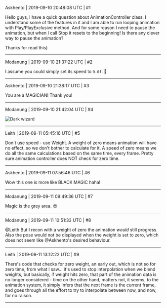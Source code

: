 Askhento | 2019-09-10 20:48:08 UTC | #1

Hello guys, I have a quick question about AnimationController class. I understand some of the features in it and I am able to run looping animation with Play/PlayExclusive method. And for some reason I need to pause the animation, but when I call Stop it resets to the beginning!  Is there any clever way to pause the animation?

Thanks for read this)

-------------------------

Modanung | 2019-09-10 21:37:22 UTC | #2

I assume you could simply set its speed to `0.0f`. :thinking:

-------------------------

Askhento | 2019-09-10 21:38:17 UTC | #3

You are a MAGICIAN! 
Thank you!

-------------------------

Modanung | 2019-09-10 21:42:04 UTC | #4

 ![Dark wizard](https://proxy.duckduckgo.com/iu/?u=https%3A%2F%2Fmedia1.tenor.com%2Fimages%2F57d10503a586d4084e35826524fc05a8%2Ftenor.gif%3Fitemid%3D10456531&f=1&nofb=1)

-------------------------

Leith | 2019-09-11 05:45:16 UTC | #5

Don't use speed - use Weight.
A weight of zero means animation will have no effect, so we don't bother to calculate for it.
A speed of zero means we do all the same calculations based on the same time, every frame.
Pretty sure animation controller does NOT check for zero time.

-------------------------

Askhento | 2019-09-11 07:56:46 UTC | #6

Wow this one is more like BLACK MAGIC haha!

-------------------------

Modanung | 2019-09-11 09:49:36 UTC | #7

Magic is the grey area. :wink:

-------------------------

Modanung | 2019-09-11 10:51:33 UTC | #8

@Leith But I recon with a weight of zero the animation _would_ still progress. Also the pose would not be displayed when the weight is set to zero, which does not seem like @Askhento's desired behaviour.

-------------------------

Leith | 2019-09-11 13:12:22 UTC | #9

There's code that checks for zero weight, an early out, which is not so for zero time, from what I saw... it's used to stop interpolation when we blend weights, but basically, if weight hits zero, that part of the animation data is no longer considered - time on the other hand, matters not, it seems, to the animation system, it simply infers that the next frame is the current frame, and goes through all the effort to try to interpolate between now, and now, for no raison.

-------------------------

